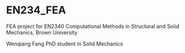 # EN234_FEA
FEA project for EN2340 Computational Methods in Structural and Solid Mechanics, Brown University

Wenqiang Fang
PhD student in Solid Mechanics
